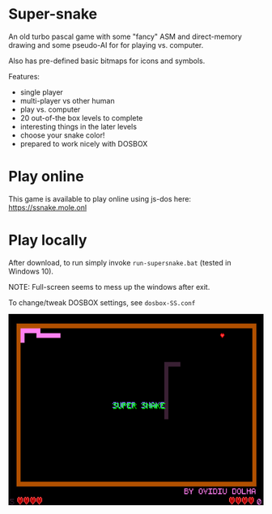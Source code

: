 # Super-snake

An old turbo pascal game with some "fancy" ASM and direct-memory drawing and some pseudo-AI for for playing vs. computer.

Also has pre-defined basic bitmaps for icons and symbols.

Features:
- single player
- multi-player vs other human
- play vs. computer
- 20 out-of-the box levels to complete
- interesting things in the later levels
- choose your snake color!
- prepared to work nicely with DOSBOX

# Play online

This game is available to play online using js-dos here: https://ssnake.mole.onl

# Play locally

After download, to run simply invoke `run-supersnake.bat` (tested in Windows 10).

NOTE: Full-screen seems to mess up the windows after exit.

To change/tweak DOSBOX settings, see `dosbox-SS.conf`

![Screenshot](/screenshot.png)
